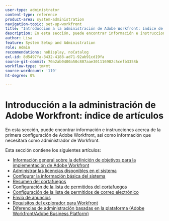 ```yaml
---
user-type: administrator
content-type: reference
product-area: system-administration
navigation-topic: set-up-workfront
title: "Introducción a la administración de Adobe Workfront: índice de artículos"
description: En esta sección, puede encontrar información e instrucciones acerca de la primera configuración de Adobe Workfront, así como información que necesitará como administrador de Workfront.
author: Lisa
feature: System Setup and Administration
role: Admin
recommendations: noDisplay, noCatalog
exl-id: 8d5497fa-3432-4188-ad71-92ab91cd19fa
source-git-commit: 70a2ab0400a50c807aae301116902c5cefb3358b
workflow-type: tm+mt
source-wordcount: '119'
ht-degree: 0%

---
```


# Introducción a la administración de Adobe Workfront: índice de artículos

<!--Audited: 12/2023-->

En esta sección, puede encontrar información e instrucciones acerca de la primera configuración de Adobe Workfront, así como información que necesitará como administrador de Workfront.

Esta sección contiene los siguientes artículos:

* [Información general sobre la definición de objetivos para la implementación de Adobe Workfront](../../administration-and-setup/get-started-wf-administration/define-wf-goals-objectives.md)
* [Administrar las licencias disponibles en el sistema](../../administration-and-setup/get-started-wf-administration/manage-available-licenses-in-your-system.md)
* [Configurar la información básica del sistema](../../administration-and-setup/get-started-wf-administration/configure-basic-info.md)
* [Resumen del cortafuegos](../../administration-and-setup/get-started-wf-administration/firewall-overview.md)
* [Configuración de la lista de permitidos del cortafuegos](../../administration-and-setup/get-started-wf-administration/configure-your-firewall.md)
* [Configuración de la lista de permitidos de correo electrónico](../../administration-and-setup/get-started-wf-administration/configure-your-email-allowlist.md)
* [Envío de anuncios](../../administration-and-setup/get-started-wf-administration/view-send-announcements.md)
* [Requisitos del explorador para Workfront](../../administration-and-setup/get-started-wf-administration/workfront-browser-requirements.md)
* [Diferencias de administración basadas en la plataforma (Adobe Workfront/Adobe Business Platform)](../../administration-and-setup/get-started-wf-administration/actions-in-admin-console.md)
